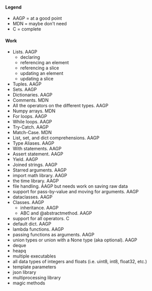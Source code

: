 #### Legend
- AAGP = at a good point
- MDN = maybe don't need
- C = complete

#### Work
- Lists. AAGP
  - declaring
  - referencing an element
  - referencing a slice
  - updating an element
  - updating a slice
- Tuples. AAGP
- Sets. AAGP
- Dictionaries. AAGP
- Comments. MDN
- All the operators on the different types. AAGP
- Numpy arrays. MDN
- For loops. AAGP
- While loops. AAGP
- Try-Catch. AAGP
- Match-Case. MDN
- List, set, and dict comprehensions. AAGP
- Type Aliases. AAGP
- With statements. AAGP
- Assert statement. AAGP
- Yield. AAGP
- Joined strings. AAGP
- Starred arguments. AAGP
- import math library. AAGP
- the time library. AAGP
- file handling. AAGP but needs work on saving raw data
- support for pass-by-value and moving for arguments. AAGP
- dataclasses. AAGP
- Classes. AAGP
  - inheritance. AAGP
  - ABC and @abstractmethod. AAGP
- support for all operators. C
- default dict. AAGP
- lambda functions. AAGP
- passing functions as arguments. AAGP
- union types or union with a None type (aka optional). AAGP
- deque
- heapq
- multiple executables
- all data types of integers and floats (i.e. uint8, int8, float32, etc.)
- template parameters
- json library
- multiprocessing library
- magic methods
